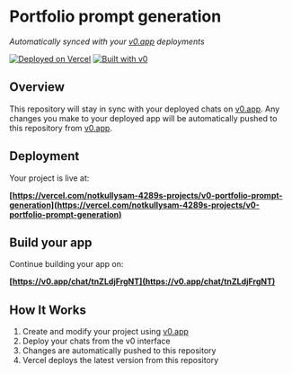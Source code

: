# Portfolio prompt generation

*Automatically synced with your [v0.app](https://v0.app) deployments*

[![Deployed on Vercel](https://img.shields.io/badge/Deployed%20on-Vercel-black?style=for-the-badge&logo=vercel)](https://vercel.com/notkullysam-4289s-projects/v0-portfolio-prompt-generation)
[![Built with v0](https://img.shields.io/badge/Built%20with-v0.app-black?style=for-the-badge)](https://v0.app/chat/tnZLdjFrgNT)

## Overview

This repository will stay in sync with your deployed chats on [v0.app](https://v0.app).
Any changes you make to your deployed app will be automatically pushed to this repository from [v0.app](https://v0.app).

## Deployment

Your project is live at:

**[https://vercel.com/notkullysam-4289s-projects/v0-portfolio-prompt-generation](https://vercel.com/notkullysam-4289s-projects/v0-portfolio-prompt-generation)**

## Build your app

Continue building your app on:

**[https://v0.app/chat/tnZLdjFrgNT](https://v0.app/chat/tnZLdjFrgNT)**

## How It Works

1. Create and modify your project using [v0.app](https://v0.app)
2. Deploy your chats from the v0 interface
3. Changes are automatically pushed to this repository
4. Vercel deploys the latest version from this repository